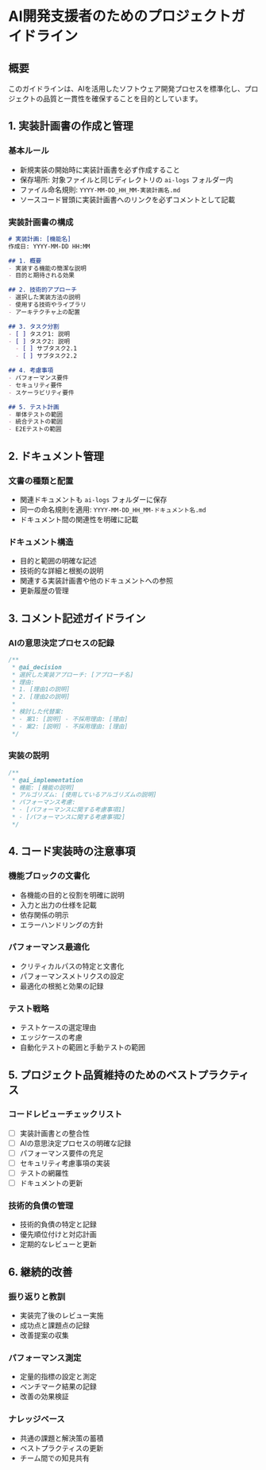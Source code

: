 # AI開発支援者のためのプロジェクトガイドライン

## 概要

このガイドラインは、AIを活用したソフトウェア開発プロセスを標準化し、プロジェクトの品質と一貫性を確保することを目的としています。

## 1. 実装計画書の作成と管理

### 基本ルール
- 新規実装の開始時に実装計画書を必ず作成すること
- 保存場所: 対象ファイルと同じディレクトリの `ai-logs` フォルダー内
- ファイル命名規則: `YYYY-MM-DD_HH_MM-実装計画名.md`
- ソースコード冒頭に実装計画書へのリンクを必ずコメントとして記載

### 実装計画書の構成
```markdown
# 実装計画: [機能名]
作成日: YYYY-MM-DD HH:MM

## 1. 概要
- 実装する機能の簡潔な説明
- 目的と期待される効果

## 2. 技術的アプローチ
- 選択した実装方法の説明
- 使用する技術やライブラリ
- アーキテクチャ上の配置

## 3. タスク分割
- [ ] タスク1: 説明
- [ ] タスク2: 説明
  - [ ] サブタスク2.1
  - [ ] サブタスク2.2

## 4. 考慮事項
- パフォーマンス要件
- セキュリティ要件
- スケーラビリティ要件

## 5. テスト計画
- 単体テストの範囲
- 統合テストの範囲
- E2Eテストの範囲
```

## 2. ドキュメント管理

### 文書の種類と配置
- 関連ドキュメントも `ai-logs` フォルダーに保存
- 同一の命名規則を適用: `YYYY-MM-DD_HH_MM-ドキュメント名.md`
- ドキュメント間の関連性を明確に記載

### ドキュメント構造
- 目的と範囲の明確な記述
- 技術的な詳細と根拠の説明
- 関連する実装計画書や他のドキュメントへの参照
- 更新履歴の管理

## 3. コメント記述ガイドライン

### AIの意思決定プロセスの記録
```typescript
/**
 * @ai_decision
 * 選択した実装アプローチ: [アプローチ名]
 * 理由:
 * 1. [理由1の説明]
 * 2. [理由2の説明]
 * 
 * 検討した代替案:
 * - 案1: [説明] - 不採用理由: [理由]
 * - 案2: [説明] - 不採用理由: [理由]
 */
```

### 実装の説明
```typescript
/**
 * @ai_implementation
 * 機能: [機能の説明]
 * アルゴリズム: [使用しているアルゴリズムの説明]
 * パフォーマンス考慮: 
 * - [パフォーマンスに関する考慮事項1]
 * - [パフォーマンスに関する考慮事項2]
 */
```

## 4. コード実装時の注意事項

### 機能ブロックの文書化
- 各機能の目的と役割を明確に説明
- 入力と出力の仕様を記載
- 依存関係の明示
- エラーハンドリングの方針

### パフォーマンス最適化
- クリティカルパスの特定と文書化
- パフォーマンスメトリクスの設定
- 最適化の根拠と効果の記録

### テスト戦略
- テストケースの選定理由
- エッジケースの考慮
- 自動化テストの範囲と手動テストの範囲

## 5. プロジェクト品質維持のためのベストプラクティス

### コードレビューチェックリスト
- [ ] 実装計画書との整合性
- [ ] AIの意思決定プロセスの明確な記録
- [ ] パフォーマンス要件の充足
- [ ] セキュリティ考慮事項の実装
- [ ] テストの網羅性
- [ ] ドキュメントの更新

### 技術的負債の管理
- 技術的負債の特定と記録
- 優先順位付けと対応計画
- 定期的なレビューと更新

## 6. 継続的改善

### 振り返りと教訓
- 実装完了後のレビュー実施
- 成功点と課題点の記録
- 改善提案の収集

### パフォーマンス測定
- 定量的指標の設定と測定
- ベンチマーク結果の記録
- 改善の効果検証

### ナレッジベース
- 共通の課題と解決策の蓄積
- ベストプラクティスの更新
- チーム間での知見共有